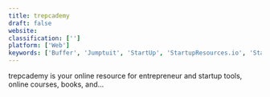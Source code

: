 ```yaml
---
title: trepcademy
draft: false 
website: 
classification: ['']
platform: ['Web']
keywords: ['Buffer', 'Jumptuit', 'StartUp', 'StartupResources.io', 'StartupWrench', 'Stashes', 'ThriveStash', 'Toolmuse', 'Webmastersquare']
---
```

trepcademy is your online resource for entrepreneur and startup tools, online courses, books, and...